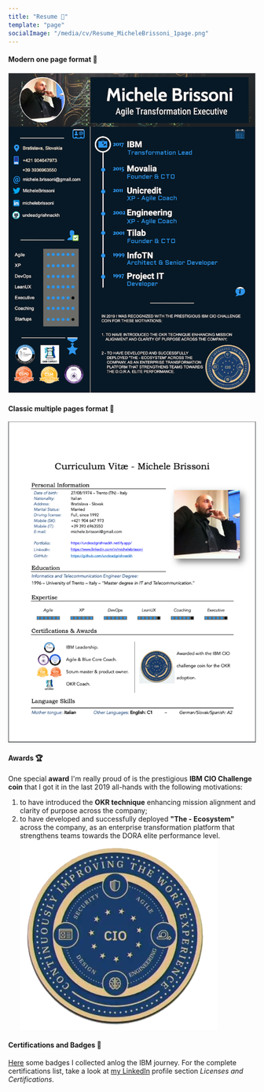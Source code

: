 ```yaml
---
title: "Resume 👔"
template: "page"
socialImage: "/media/cv/Resume_MicheleBrissoni_1page.png"
---
```


#### Modern one page format 📝
[![cv_1_page](/media/cv/Resume_MicheleBrissoni_1page_small.png)](/media/cv/Resume_MicheleBrissoni_1page.png)


#### Classic multiple pages format 📖
[![cv](/media/cv/Resume_MicheleBrissoni.png)](/media/cv/Resume_MicheleBrissoni.pdf)


#### Awards 🏆
One special **award** I'm really proud of is the prestigious **IBM CIO Challenge coin** that I got it in the last 2019 all-hands with the following motivations:
1. to have introduced the **OKR technique** enhancing mission alignment and clarity of purpose across the company;
2. to have developed and successfully deployed **"The - Ecosystem"** across the company, as an enterprise transformation platform that strengthens teams towards the DORA elite performance level.
![coin](/media/cv/CIO-coin.png)

#### Certifications and Badges 📜
[Here](https://www.youracclaim.com/users/michele-brissoni/badges) some badges I collected anlog the IBM journey. For the complete certifications list, take a look at [my LinkedIn](https://www.linkedin.com/in/michelebrissoni/) profile section _Licenses and Certifications_.

